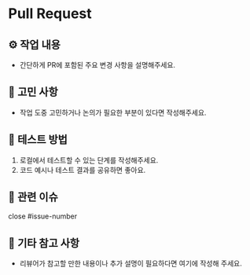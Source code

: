 # Pull Request

## ⚙️ 작업 내용
- 간단하게 PR에 포함된 주요 변경 사항을 설명해주세요.

## 💭 고민 사항
- 작업 도중 고민하거나 논의가 필요한 부분이 있다면 작성해주세요.

## 🧪 테스트 방법
1. 로컬에서 테스트할 수 있는 단계를 작성해주세요.
2. 코드 예시나 테스트 결과를 공유하면 좋아요.

## 📌 관련 이슈
close #issue-number

## 📝 기타 참고 사항
- 리뷰어가 참고할 만한 내용이나 추가 설명이 필요하다면 여기에 작성해 주세요. 